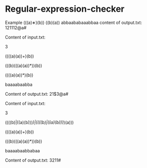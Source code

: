 # Regular-expression-checker

Example 
(((a)∗)(b))
((b)(a))
abbaababaaabbaa
content of output.txt: $1$2$1$1$1$2@a#

Content of input.txt:

3

((((a)(a))+)(b))

(((b)(((a)(a))*))(b))

((((a)(a))*)(b))

baaaabaabba

Content of output.txt: $2$1$3@a#

Content of input.txt:

3

((((b)|((a)(b)))*)|((((b)|((a)(b)))*)(a)))

((((a)(a))+)(b))

(((b)(((a)(a))*))(b))

baaaabaabbabaa

Content of output.txt: $3$2$1$1#

